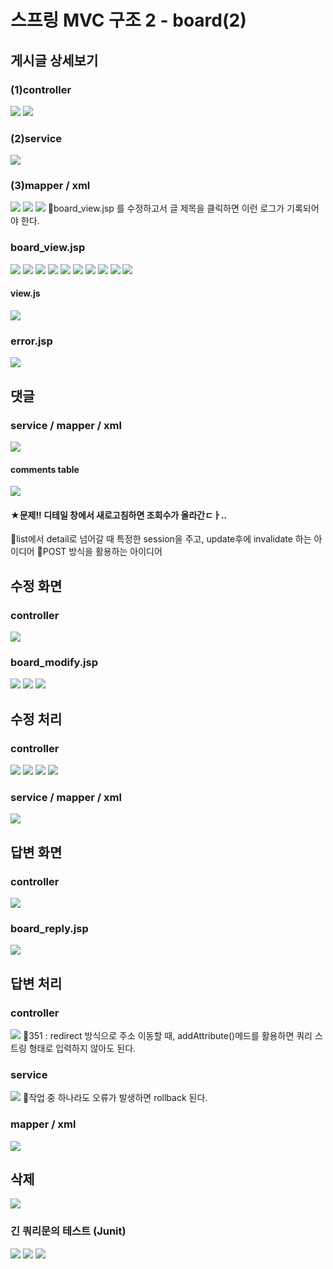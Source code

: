 # 스프링 MVC 구조 2 - board(2)
## 게시글 상세보기
### (1)controller
![](../image/Pasted%20image%2020240422092015.png)
![](../image/Pasted%20image%2020240422093025.png)


### (2)service
![](../image/Pasted%20image%2020240422093740.png)


### (3)mapper / xml
![](../image/Pasted%20image%2020240422094009.png)
![](../image/Pasted%20image%2020240422094214.png)
![](../image/Pasted%20image%2020240422094840.png)
📌board_view.jsp 를 수정하고서 글 제목을 클릭하면 이런 로그가 기록되어야 한다.

### board_view.jsp
![](../image/Pasted%20image%2020240422100500.png)
![](../image/Pasted%20image%2020240422101357.png)
![](../image/Pasted%20image%2020240422102117.png)
![](../image/Pasted%20image%2020240422102530.png)
![](../image/Pasted%20image%2020240422102729.png)
![](../image/Pasted%20image%2020240422103242.png)
![](../image/Pasted%20image%2020240422103730.png)
![](../image/Pasted%20image%2020240422110046.png)
![](../image/Pasted%20image%2020240422110548.png)
![](../image/Pasted%20image%2020240422110620.png)

#### view.js
![](../image/Pasted%20image%2020240422111445.png)

### error.jsp
![](../image/Pasted%20image%2020240422112559.png)



## 댓글
### service / mapper / xml
![](../image/Pasted%20image%2020240422113608.png)
#### comments table
![](../image/Pasted%20image%2020240422114111.png)

#### ★문제!! 디테일 창에서 새로고침하면 조회수가 올라간ㄷㅏ..
📌list에서 detail로 넘어갈 때 특정한 session을 주고, update후에 invalidate 하는 아이디어
📌POST 방식을 활용하는 아이디어




## 수정 화면
### controller
![](../image/Pasted%20image%2020240422121025.png)

### board_modify.jsp
![](../image/Pasted%20image%2020240422122217.png)
![](../image/Pasted%20image%2020240422122630.png)
![](../image/Pasted%20image%2020240422123020.png)



## 수정 처리
### controller
![](../image/Pasted%20image%2020240422123720.png)
![](../image/Pasted%20image%2020240422140150.png)
![](../image/Pasted%20image%2020240422141125.png)
![](../image/Pasted%20image%2020240422141728.png)


### service / mapper / xml
![](../image/Pasted%20image%2020240422142403.png)


## 답변 화면
### controller
![](../image/Pasted%20image%2020240422151020.png)

### board_reply.jsp
![](../image/Pasted%20image%2020240422151758.png)



## 답변 처리
### controller
![](../image/Pasted%20image%2020240422152547.png)
📌351 : redirect 방식으로 주소 이동할 때, addAttribute()메드를 활용하면 쿼리 스트링 형태로 입력하지 않아도 된다.

### service
![](../image/Pasted%20image%2020240422153255.png)
📌작업 중 하나라도 오류가 발생하면 rollback 된다.

### mapper / xml
![](../image/Pasted%20image%2020240422160227.png)



## 삭제
![](../image/Pasted%20image%2020240422163519.png)

### 긴 쿼리문의 테스트 (Junit)
![](../image/Pasted%20image%2020240422170434.png)
![](../image/Pasted%20image%2020240422171009.png)
![](../image/Pasted%20image%2020240422171232.png)
